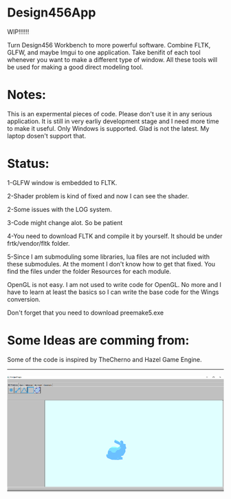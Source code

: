 # Design456App
WIP!!!!!!

Turn Design456 Workbench to more powerful software. Combine FLTK, GLFW, and maybe Imgui to one application.
Take benifit of each tool whenever you want to make a different type of window. 
All these tools will be used for making a good direct modeling tool.

# Notes:
This is an expermental pieces of code. Please don't use it in any serious application. 
It is still in very earliy development stage and I need more time to make it useful. 
Only Windows is supported. Glad is not the latest. My laptop dosen't support that. 

# Status:
1-GLFW window is embedded to FLTK. 

2-Shader problem is kind of fixed and now I can see the shader. 

2-Some issues with the LOG system. 

3-Code might change alot. So be patient

4-You need to download FLTK and compile it by yourself. It should be under frtk/vendor/fltk folder. 

5-Since I am submoduling some libraries, lua files are not included with these submodules. At the moment I don't know how to get that fixed. You find the files under the folder Resources for each module.

OpenGL is not easy. I am not used to write code for OpenGL. No more and I have to learn at least the basics so I can write the base code for the Wings conversion. 

Don't forget that you need to download preemake5.exe 

# Some Ideas are comming from:
Some of the code is inspired by TheCherno and Hazel Game Engine. 


-------------------------------------------------
![Screenshot](screenshot.png)
